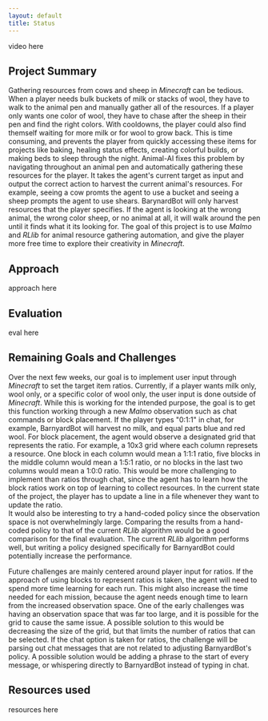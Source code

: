 ```yaml
---
layout: default
title: Status
---
```


video here  

## Project Summary
Gathering resources from cows and sheep in *Minecraft* can be tedious. When a player needs bulk buckets of milk or stacks of wool, they have to walk to the animal pen and manually gather all of the resources. If a player only wants one color of wool, they have to chase after the sheep in their pen and find the right colors. With cooldowns, the player could also find themself waiting for more milk or for wool to grow back. This is time consuming, and prevents the player from quickly accessing these items for projects like baking, healing status effects, creating colorful builds, or making beds to sleep through the night. Animal-AI fixes this problem by navigating throughout an animal pen and automatically gathering these resources for the player. It takes the agent's current target as input and output the correct action to harvest the current animal's resources. For example, seeing a cow promts the agent to use a bucket and seeing a sheep prompts the agent to use shears. BarynardBot will only harvest resources that the player specifies. If the agent is looking at the wrong animal, the wrong color sheep, or no animal at all, it will walk around the pen until it finds what it its looking for. The goal of this project is to use *Malmo* and *RLlib* for animal resource gathering automation, and give the player more free time to explore their creativity in *Minecraft*.  

## Approach
approach here  

## Evaluation
eval here  

## Remaining Goals and Challenges
Over the next few weeks, our goal is to implement user input through *Minecraft* to set the target item ratios. Currently, if a player wants milk only, wool only, or a specific color of wool only, the user input is done outside of *Minecraft*. While this is working for the intended purpose, the goal is to get this function working through a new *Malmo* observation such as chat commands or block placement. If the player types "0:1:1" in chat, for example, BarnyardBot will harvest no milk, and equal parts blue and red wool. For block placement, the agent would observe a designated grid that represents the ratio. For example, a 10x3 grid where each column represets a resource. One block in each column would mean a 1:1:1 ratio, five blocks in the middle column would mean a 1:5:1 ratio, or no blocks in the last two columns would mean a 1:0:0 ratio. This would be more challenging to implement than ratios through chat, since the agent has to learn how the block ratios work on top of learning to collect resources. In the current state of the project, the player has to update a line in a file whenever they want to update the ratio.   
It would also be interesting to try a hand-coded policy since the observation space is not overwhelmingly large. Comparing the results from a hand-coded policy to that of the current *RLlib* algorithm would be a good comparison for the final evaluation. The current *RLlib* algorithm performs well, but writing a policy designed specifically for BarnyardBot could potentially increase the performance.  

Future challenges are mainly centered around player input for ratios. If the approach of using blocks to represent ratios is taken, the agent will need to spend more time learning for each run. This might also increase the time needed for each mission, because the agent needs enough time to learn from the increased observation space. One of the early challenges was having an observation space that was far too large, and it is possible for the grid to cause the same issue. A possible solution to this would be decreasing the size of the grid, but that limits the number of ratios that can be selected. If the chat option is taken for ratios, the challenge will be parsing out chat messages that are not related to adjusting BarnyardBot's policy. A possible solution would be adding a phrase to the start of every message, or whispering directly to BarnyardBot instead of typing in chat.  

## Resources used
resources here  
